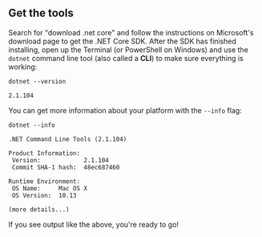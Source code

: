 ## Get the tools
Search for "download .net core" and follow the instructions on Microsoft's download page to get the .NET Core SDK. After the SDK has finished installing, open up the Terminal (or PowerShell on Windows) and use the `dotnet` command line tool (also called a **CLI**) to make sure everything is working:

```
dotnet --version

2.1.104
```

You can get more information about your platform with the `--info` flag:

```
dotnet --info

.NET Command Line Tools (2.1.104)

Product Information:
 Version:            2.1.104
 Commit SHA-1 hash:  48ec687460

Runtime Environment:
 OS Name:     Mac OS X
 OS Version:  10.13

(more details...)
```

If you see output like the above, you're ready to go!
